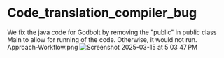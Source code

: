 ﻿# Code_translation_compiler_bug
We fix the java code for Godbolt by removing the "public" in public class Main to allow for running of the code. Otherwise, it would not run. 
Approach-Workflow.png
![Screenshot 2025-03-15 at 5 03 47 PM](https://github.com/user-attachments/assets/32360abc-9412-48c1-af2e-0a6c302f3396)

